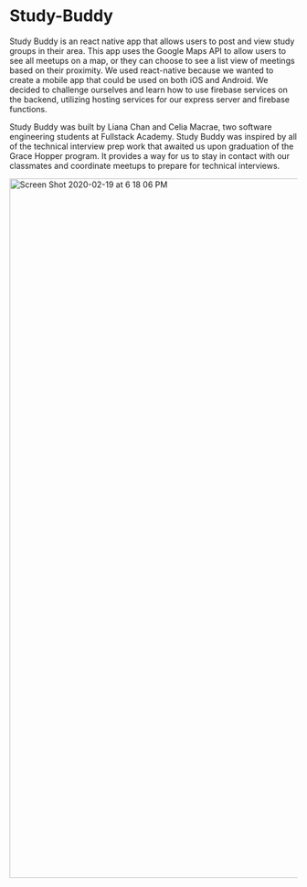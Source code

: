 # Study-Buddy

Study Buddy is an react native app that allows users to post and view study groups in their area. This app uses the  Google Maps API to allow users to see all meetups on a map, or they can choose to see a list view of meetings based on their proximity. We used react-native because we wanted to create a mobile app that could be used on both iOS and Android. We decided to challenge ourselves and learn how to use firebase services on the backend, utilizing hosting services for our express server and firebase functions. 

Study Buddy was built by Liana Chan and Celia Macrae, two software engineering students at Fullstack Academy. Study Buddy was inspired by all of the technical interview prep work that awaited us upon graduation of the Grace Hopper program. It provides a way for us to stay in contact with our classmates and coordinate meetups to prepare for technical interviews. 

<img width="1225" alt="Screen Shot 2020-02-19 at 6 18 06 PM" src="https://user-images.githubusercontent.com/55503788/74886012-ff0ac980-5344-11ea-814e-9e4b23e6ff54.png">
